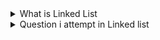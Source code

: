 <details>
<summary>What is Linked List</summary>
<h4>A linked list is a linear data structure that consists of a series of nodes connected by references in Java. Each node contains data and a reference to the next node in the list.</h4>
<img width=full height="350vh" src="https://blogger.googleusercontent.com/img/b/R29vZ2xl/AVvXsEgK-8xjAUjLM0Xx-vHAXeYCEIUS9mwyoL0nidVGJLdmb_x5tI-2wE-K4ONNuEkRujxUviSeEd3lNxZtJzS5_ruq_xp7sMpfZh6M5m50cDJE-QLF0oOJR_ntd--1E2kHwTsUA8ub0RpXyaqlAPawaIGh_SLGqrCDPJn-VTU5WughA0Ptg3MiTl6RZLD5/w1200-h630-p-k-no-nu/singly%20linked%20list%20find%20nth%20node%20from%20last%20educative.png"> </img>
</details>

<details>
<summary>Question i attempt in Linked list </summary>
<hr>
<ul>
    <li> Delete the Middle Node of a Linked List --> <a target="_blank" href="https://leetcode.com/problems/delete-the-middle-node-of-a-linked-list"> LeetCode 2095 </a></li>
    <li> Remove Nth Node From End of List --> <a target="_blank" href="https://leetcode.com/problems/remove-nth-node-from-end-of-list"> LeetCode 19 </a></li>
    <li> Rotate List --> <a target="_blank" href="https://leetcode.com/problems/rotate-list/"> LeetCode 61 </a></li>
    <li> Add Two Numbers --> <a target="_blank" href="https://leetcode.com/problems/add-two-numbers"> LeetCode 2 </a></li>
    <li> Remove Duplicates from Sorted List --> <a target="_blank" href="https://www.codechef.com/practice/course/linked-lists/LINKLISTF/problems/PREP55"> Code Chef </a></li>
    <li> Split Linked List in Parts --> <a target="_blank" href="https://leetcode.com/problems/split-linked-list-in-parts"> LeetCode 725 </a></li>
</ul>
</details>
